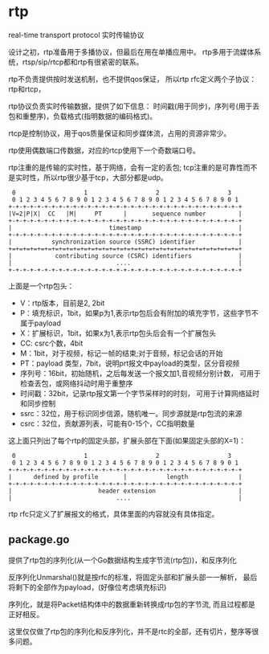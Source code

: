 # rtp

real-time transport protocol 实时传输协议

设计之初，rtp准备用于多播协议，但最后在用在单播应用中。
rtp多用于流媒体系统，rtsp/sip/rtcp都和rtp有很紧密的联系。

rtp不负责提供按时发送机制，也不提供qos保证，
所以rtp rfc定义两个子协议：rtp和rtcp，

rtp协议负责实时传输数据，提供了如下信息：
时间戳(用于同步)，序列号(用于丢包和重整序)，负载格式(指明数据的编码格式)。

rtcp是控制协议，用于qos质量保证和同步媒体流，占用的资源非常少。

rtp使用偶数端口传数据，对应的rtcp使用下一个奇数端口号。

rtp注重的是传输的实时性，基于网络，会有一定的丢包;
tcp注重的是可靠性而不是实时性，所以rtp很少基于tcp，大部分都是udp。

     0                   1                   2                   3
     0 1 2 3 4 5 6 7 8 9 0 1 2 3 4 5 6 7 8 9 0 1 2 3 4 5 6 7 8 9 0 1
    +-+-+-+-+-+-+-+-+-+-+-+-+-+-+-+-+-+-+-+-+-+-+-+-+-+-+-+-+-+-+-+-+
    |V=2|P|X|  CC   |M|     PT      |       sequence number         |
    +-+-+-+-+-+-+-+-+-+-+-+-+-+-+-+-+-+-+-+-+-+-+-+-+-+-+-+-+-+-+-+-+
    |                           timestamp                           |
    +-+-+-+-+-+-+-+-+-+-+-+-+-+-+-+-+-+-+-+-+-+-+-+-+-+-+-+-+-+-+-+-+
    |           synchronization source (SSRC) identifier            |
    +=+=+=+=+=+=+=+=+=+=+=+=+=+=+=+=+=+=+=+=+=+=+=+=+=+=+=+=+=+=+=+=+
    |            contributing source (CSRC) identifiers             |
    |                             ....                              |
    +-+-+-+-+-+-+-+-+-+-+-+-+-+-+-+-+-+-+-+-+-+-+-+-+-+-+-+-+-+-+-+-+

上面是一个rtp包头：

- V：rtp版本，目前是2, 2bit
- P：填充标识，1bit，如果p为1,表示rtp包后会有附加的填充字节，这些字节不属于payload
- X：扩展标识，1bit，如果x为1,表示rtp包头后会有一个扩展包头
- CC: csrc个数，4bit
- M：1bit，对于视频，标记一帧的结束;对于音频，标记会话的开始
- PT：payload 类型，7bit，说明prt报文中payload的类型，区分音视频
- 序列号：16bit，初始随机，之后每发送一个报文加1,音视频分别计数，
可用于检查丢包，或网络抖动时用于重整序
- 时间戳：32bit，记录rtp报文第一个字节采样时的时刻，
可用于计算网络延时和同步控制
- ssrc：32位，用于标识同步信源，随机唯一。同步源就是rtp包流的来源
- csrc：32位，贡献源列表，可能有0-15个，CC指明数量

这上面只列出了每个rtp的固定头部，扩展头部在下面(如果固定头部的X=1)：

     0                   1                   2                   3
     0 1 2 3 4 5 6 7 8 9 0 1 2 3 4 5 6 7 8 9 0 1 2 3 4 5 6 7 8 9 0 1
    +-+-+-+-+-+-+-+-+-+-+-+-+-+-+-+-+-+-+-+-+-+-+-+-+-+-+-+-+-+-+-+-+
    |      defined by profile       |           length              |
    +-+-+-+-+-+-+-+-+-+-+-+-+-+-+-+-+-+-+-+-+-+-+-+-+-+-+-+-+-+-+-+-+
    |                        header extension                       |
    |                             ....                              |

rtp rfc只定义了扩展报文的格式，具体里面的内容就没有具体指定。

## package.go

提供了rtp包的序列化(从一个Go数据结构生成字节流(rtp包))，和反序列化

反序列化Unmarshal()就是按rfc的标准，将固定头部和扩展头部一一解析，
最后将剩下的全部作为payload，(好像位考虑填充标识)

序列化，就是将Packet结构体中的数据重新转换成rtp包的字节流,
而且过程都是正好相反。

这里仅仅做了rtp包的序列化和反序列化，并不是rtc的全部，还有切片，整序等很多问题。
